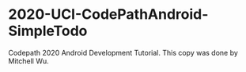 # 2020-UCI-CodePathAndroid-SimpleTodo
 Codepath 2020 Android Development Tutorial.  This copy was done by Mitchell Wu.
